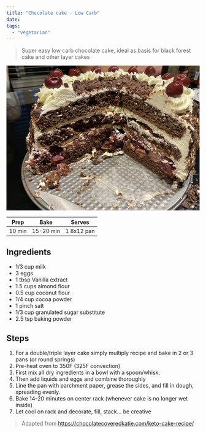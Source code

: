 ```yaml
---
title: "Chocolate cake - Low Carb"
date: 
tags:
  - "vegetarian"
---
```


> Super easy low carb chocolate cake, ideal as basis for black forest cake and other layer cakes

<div class="figure">

![Blackforestcake](/images/Blackforestcake.jpeg)

</div>


| Prep   | Bake | Serves |
| :----: | :----: | :----: |
| 10 min | 15-20 min | 1 8x12 pan |

## Ingredients

- 1/3 cup milk
- 3 eggs
- 1 tbsp Vanilla extract
- 1.5 cups almond flour
- 0.5 cup coconut flour
- 1/4 cup cocoa powder
- 1 pinch salt
- 1/3 cup granulated sugar substitute 
- 2.5 tsp baking powder

## Steps

1. For a double/triple layer cake simply multiply recipe and bake in 2 or 3 pans (or round springs)
2. Pre-heat oven to 350F (325F convection)
3. First mix all dry ingredients in a bowl with a spoon/whisk.
4. Then add liquids and eggs and combine thoroughly
5. Line the pan with parchment paper, grease the sides, and fill in dough, spreading evenly. 
6. Bake 14-20 minutes on center rack (whenever cake is no longer wet inside)
7. Let cool on rack and decorate, fill, stack... be creative


>Adapted from https://chocolatecoveredkatie.com/keto-cake-recipe/
